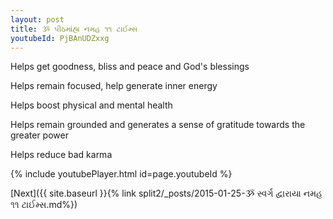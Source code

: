 ```yaml
---
layout: post
title: ૐ પીઠમાંહ્ય નમહ ૧૧ ટાઈમ્સ
youtubeId: PjBAnUDZxxg
---
```

 
 
Helps get goodness, bliss and peace and God's blessings
 
Helps remain focused, help generate inner energy 
 
Helps boost physical and mental health 
 
Helps remain grounded and generates a sense of gratitude towards the greater power 
 
Helps reduce bad karma
 
 
 
 


{% include youtubePlayer.html id=page.youtubeId %}
 
[Next]({{ site.baseurl }}{% link  split2/_posts/2015-01-25-ૐ સ્વર્ગ દ્વારાયા નમહ ૧૧ ટાઈમ્સ.md%})
 
